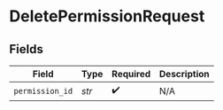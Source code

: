 # DeletePermissionRequest


## Fields

| Field              | Type               | Required           | Description        |
| ------------------ | ------------------ | ------------------ | ------------------ |
| `permission_id`    | *str*              | :heavy_check_mark: | N/A                |